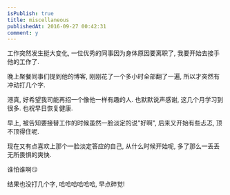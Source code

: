 ```yaml
---
isPublish: true
title: miscellaneous
publishedAt: 2016-09-27 00:42:31
comment: y
---
```


工作突然发生挺大变化, 一位优秀的同事因为身体原因要离职了, 我要开始去接手他的工作了.

晚上聚餐同事们提到他的博客, 刚刚花了一个多小时全部翻了一遍, 所以才突然有冲动打几个字.

港真, 好希望我司能再招一个像他一样有趣的人. 也默默说声感谢, 这几个月学习到很多. 也祝早日恢复健康.


早上, 被告知要接替工作的时候虽然一脸淡定的说"好啊", 后来又开始有些忐忑, 顶不顶得住呢.

现在又有点喜欢上那个一脸淡定答应的自己, 从什么时候开始呢, 多了那么一丢丢无所畏惧的爽快.

谁怕谁啊😏

结果也没打几个字, 哈哈哈哈哈哈, 早点碎觉!
